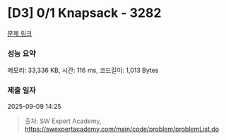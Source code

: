 # [D3] 0/1 Knapsack - 3282 

[문제 링크](https://swexpertacademy.com/main/code/problem/problemDetail.do?contestProbId=AWBJAVpqrzQDFAWr) 

### 성능 요약

메모리: 33,336 KB, 시간: 116 ms, 코드길이: 1,013 Bytes

### 제출 일자

2025-09-09 14:25



> 출처: SW Expert Academy, https://swexpertacademy.com/main/code/problem/problemList.do